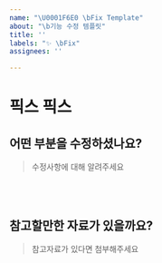```yaml
---
name: "\U0001F6E0️ \bFix Template"
about: "\b기능 수정 템플릿"
title: ''
labels: "✨ \bFix"
assignees: ''

---
```


# 픽스 픽스

## 어떤 부분을 수정하셨나요?

> 수정사항에 대해 알려주세요

<br><br>


## 참고할만한 자료가 있을까요?

> 참고자료가 있다면 첨부해주세요

<br><br>
